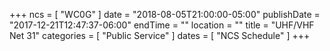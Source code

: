 +++
ncs = [ "WC0G" ]
date = "2018-08-05T21:00:00-05:00"
publishDate = "2017-12-21T12:47:37-06:00"
endTime = ""
location = ""
title = "UHF/VHF Net 31"
categories = [ "Public Service" ]
dates = [ "NCS Schedule" ]
+++
